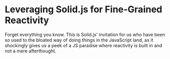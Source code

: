 # Leveraging Solid.js for Fine-Grained Reactivity

Forget everything you know. This is Solid.js' invitation for us who have been so used to the bloated way of doing things in the JavaScript land, as it shockingly gives us a peek of a JS paradise where reactivity is built in and not a mere afterthought.


